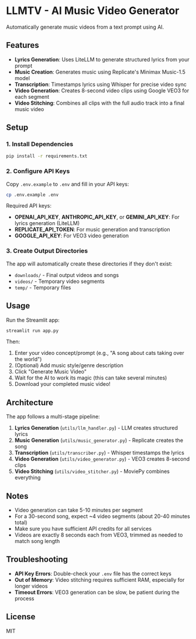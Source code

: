 # LLMTV - AI Music Video Generator

Automatically generate music videos from a text prompt using AI.

## Features

- **Lyrics Generation**: Uses LiteLLM to generate structured lyrics from your prompt
- **Music Creation**: Generates music using Replicate's Minimax Music-1.5 model
- **Transcription**: Timestamps lyrics using Whisper for precise video sync
- **Video Generation**: Creates 8-second video clips using Google VEO3 for each segment
- **Video Stitching**: Combines all clips with the full audio track into a final music video

## Setup

### 1. Install Dependencies

```bash
pip install -r requirements.txt
```

### 2. Configure API Keys

Copy `.env.example` to `.env` and fill in your API keys:

```bash
cp .env.example .env
```

Required API keys:
- **OPENAI_API_KEY**, **ANTHROPIC_API_KEY**, or **GEMINI_API_KEY**: For lyrics generation (LiteLLM)
- **REPLICATE_API_TOKEN**: For music generation and transcription
- **GOOGLE_API_KEY**: For VEO3 video generation

### 3. Create Output Directories

The app will automatically create these directories if they don't exist:
- `downloads/` - Final output videos and songs
- `videos/` - Temporary video segments
- `temp/` - Temporary files

## Usage

Run the Streamlit app:

```bash
streamlit run app.py
```

Then:
1. Enter your video concept/prompt (e.g., "A song about cats taking over the world")
2. (Optional) Add music style/genre description
3. Click "Generate Music Video"
4. Wait for the AI to work its magic (this can take several minutes)
5. Download your completed music video!

## Architecture

The app follows a multi-stage pipeline:

1. **Lyrics Generation** (`utils/llm_handler.py`) - LLM creates structured lyrics
2. **Music Generation** (`utils/music_generator.py`) - Replicate creates the song
3. **Transcription** (`utils/transcriber.py`) - Whisper timestamps the lyrics
4. **Video Generation** (`utils/video_generator.py`) - VEO3 creates 8-second clips
5. **Video Stitching** (`utils/video_stitcher.py`) - MoviePy combines everything

## Notes

- Video generation can take 5-10 minutes per segment
- For a 30-second song, expect ~4 video segments (about 20-40 minutes total)
- Make sure you have sufficient API credits for all services
- Videos are exactly 8 seconds each from VEO3, trimmed as needed to match song length

## Troubleshooting

- **API Key Errors**: Double-check your `.env` file has the correct keys
- **Out of Memory**: Video stitching requires sufficient RAM, especially for longer videos
- **Timeout Errors**: VEO3 generation can be slow, be patient during the process

## License

MIT

